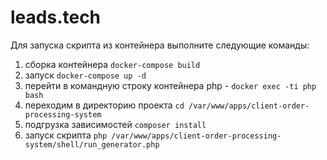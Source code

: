 # leads.tech

Для запуска скрипта из контейнера выполните следующие команды:
1) сборка контейнера `docker-compose build`
2) запуск `docker-compose up -d`
3) перейти в командную строку контейнера php - `docker exec -ti php bash`
4) переходим в директорию проекта `cd /var/www/apps/client-order-processing-system`
5) подгрузка зависимостей `composer install`
6) запуск скрипта `php /var/www/apps/client-order-processing-system/shell/run_generator.php`